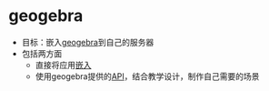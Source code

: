 # geogebra

- 目标：嵌入[geogebra](https://www.geogebra.org/)到自己的服务器
- 包括两方面
  - 直接将应用[嵌入](https://wiki.geogebra.org/en/Reference:GeoGebra_Apps_Embedding)
  - 使用geogebra提供的[API](https://wiki.geogebra.org/en/Reference:GeoGebra_Apps_API)，结合教学设计，制作自己需要的场景
